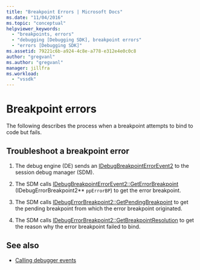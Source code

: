 ```yaml
---
title: "Breakpoint Errors | Microsoft Docs"
ms.date: "11/04/2016"
ms.topic: "conceptual"
helpviewer_keywords:
  - "breakpoints, errors"
  - "debugging [Debugging SDK], breakpoint errors"
  - "errors [Debugging SDK]"
ms.assetid: 79221c6b-a924-4c8e-a778-e312e4e0c0c8
author: "gregvanl"
ms.author: "gregvanl"
manager: jillfra
ms.workload:
  - "vssdk"
---
```

# Breakpoint errors
The following describes the process when a breakpoint attempts to bind to code but fails.

## Troubleshoot a breakpoint error

1.  The debug engine (DE) sends an [IDebugBreakpointErrorEvent2](../../extensibility/debugger/reference/idebugbreakpointerrorevent2.md) to the session debug manager (SDM).

2.  The SDM calls [IDebugBreakpointErrorEvent2::GetErrorBreakpoint](../../extensibility/debugger/reference/idebugbreakpointerrorevent2-geterrorbreakpoint.md) (IDebugErrorBreakpoint2** `ppErrorBP`) to get the error breakpoint.

3.  The SDM calls [IDebugErrorBreakpoint2::GetPendingBreakpoint](../../extensibility/debugger/reference/idebugerrorbreakpoint2-getpendingbreakpoint.md) to get the pending breakpoint from which the error breakpoint originated.

4.  The SDM calls [IDebugErrorBreakpoint2::GetBreakpointResolution](../../extensibility/debugger/reference/idebugerrorbreakpoint2-getbreakpointresolution.md) to get the reason why the error breakpoint failed to bind.

## See also
- [Calling debugger events](../../extensibility/debugger/calling-debugger-events.md)
